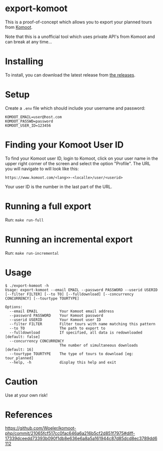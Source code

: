 # export-komoot

This is a proof-of-concept which allows you to export your planned tours from [Komoot](https://www.komoot.com).

Note that this is a unofficial tool which uses private API's from Komoot and can break at any time…

# Installing

To install, you can download the latest release from [the releases](https://github.com/pieterclaerhout/export-komoot/releases).

# Setup

Create a `.env` file which should include your username and password:

```env
KOMOOT_EMAIL=user@host.com
KOMOOT_PASSWD=password
KOMOOT_USER_ID=123456
```

# Finding your Komoot User ID

To find your Komoot user ID, login to Komoot, click on your user name in the upper right corner of the screen and
select the option "Profile". The URL you will navigate to will look like this:

```
https://www.komoot.com/<lang>>-<localle>/user/<userid>
```

Your user ID is the number in the last part of the URL.

# Running a full export

Run: `make run-full`

# Running an incremental export

Run: `make run-incremental`

# Usage

```
$ ./export-komoot -h
Usage: export-komoot --email EMAIL --password PASSWORD --userid USERID [--filter FILTER] [--to TO] [--fulldownload] [--concurrency CONCURRENCY] [--tourtype TOURTYPE]

Options:
  --email EMAIL          Your Komoot email address
  --password PASSWORD    Your Komoot password
  --userid USERID        Your Komoot user ID
  --filter FILTER        Filter tours with name matching this pattern
  --to TO                The path to export to
  --fulldownload         If specified, all data is redownloaded [default: false]
  --concurrency CONCURRENCY
                         The number of simultaneous downloads [default: 16]
  --tourtype TOURTYPE    The type of tours to download [eg: tour_planned]
  --help, -h             display this help and exit
```

# Caution

Use at your own risk!

# References

https://github.com/Woeler/komoot-php/commit/21065fcf517cc0fac646a6a216b5cf2d851f7975#diff-17339dceedd73393b090f1db8e636e6a8a5a161944c87d85dcd8ec3789dd6112